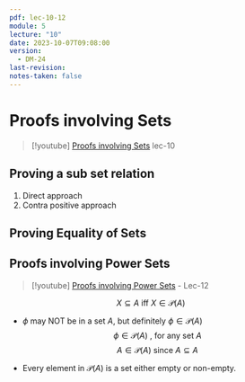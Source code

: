 ```yaml
---
pdf: lec-10-12
module: 5
lecture: "10"
date: 2023-10-07T09:08:00
version:
  - DM-24
last-revision: 
notes-taken: false
---
```

# Proofs involving Sets

> [!youtube]  [Proofs involving Sets](https://www.youtube.com/watch?v=MqdZvHmkgvo) lec-10


## Proving a sub set relation

1. Direct approach
2. Contra positive approach

## Proving Equality of Sets


## Proofs involving Power Sets

> [!youtube] [Proofs involving Power Sets](https://www.youtube.com/watch?v=ibrifgABSok) - Lec-12

$$
X \subseteq A \text{ iff } X \in \mathcal{P}(A)
$$
- $\phi$ may NOT be in a set $A$, but definitely $\phi \in \mathcal{P}(A)$
$$\phi \in \mathcal{P}(A) \text{ , for any set } A$$
$$
A \in \mathcal{P}(A) \text{ since } A \subseteq A
$$

- Every element in $\mathcal{P}(A)$ is a set either empty or non-empty.
